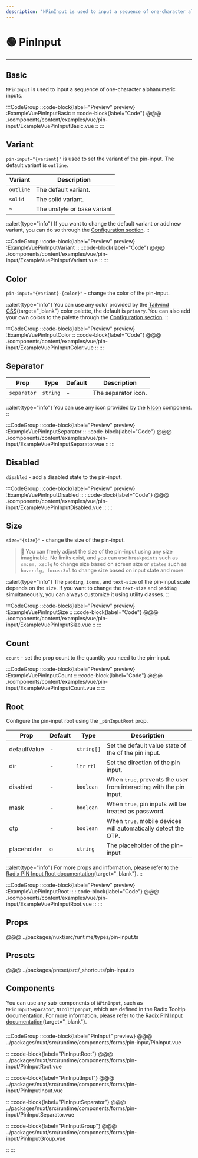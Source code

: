 ```yaml
---
description: 'NPinInput is used to input a sequence of one-character alphanumeric inputs.'
---
```


# 🟢 PinInput

---

## Basic

`NPinInput` is used to input a sequence of one-character alphanumeric inputs.

:::CodeGroup
::code-block{label="Preview" preview}
  :ExampleVuePinInputBasic
::
::code-block{label="Code"}
@@@ ./components/content/examples/vue/pin-input/ExampleVuePinInputBasic.vue
::
:::

## Variant

`pin-input="{variant}"` is used to set the variant of the pin-input. The default variant is `outline`.

| Variant   | Description                 |
| --------- | --------------------------- |
| `outline` | The default variant.        |
| `solid`   | The solid variant.          |
| `~`       | The unstyle or base variant |

::alert{type="info"}
  If you want to change the default variant or add new variant, you can do so through the [Configuration section](/getting-started/configuration).
::

:::CodeGroup
::code-block{label="Preview" preview}
  :ExampleVuePinInputVariant
::
::code-block{label="Code"}
@@@ ./components/content/examples/vue/pin-input/ExampleVuePinInputVariant.vue
::
:::

## Color

`pin-input="{variant}-{color}"` - change the color of the pin-input.

::alert{type="info"}
You can use any color provided by the [Tailwind CSS](https://tailwindcss.com/docs/customizing-colors){target="_blank"} color palette, the default is `primary`. You can also add your own colors to the palette through the [Configuration section](/getting-started/configuration).
::

:::CodeGroup
::code-block{label="Preview" preview}
  :ExampleVuePinInputColor
::
::code-block{label="Code"}
@@@ ./components/content/examples/vue/pin-input/ExampleVuePinInputColor.vue
::
:::

## Separator

| Prop        | Type                 | Default                       | Description         |
| ----------- | -------------------- | ----------------------------- | ------------------- |
| `separator` | `string`             | -                             | The separator icon. |

::alert{type="info"}
  You can use any icon provided by the [NIcon](icon) component.
::

:::CodeGroup
::code-block{label="Preview" preview}
  :ExampleVuePinInputSeparator
::
::code-block{label="Code"}
@@@ ./components/content/examples/vue/pin-input/ExampleVuePinInputSeparator.vue
::
:::

## Disabled

`disabled` - add a disabled state to the pin-input.

:::CodeGroup
::code-block{label="Preview" preview}
  :ExampleVuePinInputDisabled
::
::code-block{label="Code"}
@@@ ./components/content/examples/vue/pin-input/ExampleVuePinInputDisabled.vue
::
:::

## Size

`size="{size}"` - change the size of the pin-input.

> 🚀 You can freely adjust the size of the pin-input using any size imaginable. No limits exist, and you can use `breakpoints` such as `sm:sm, xs:lg` to change size based on screen size or `states` such as `hover:lg, focus:3xl` to change size based on input state and more.

::alert{type="info"}
The `padding`, `icons`, and `text-size` of the pin-input scale depends on the `size`. If you want to change the `text-size` and `padding` simultaneously, you can always customize it using utility classes.
::

:::CodeGroup
::code-block{label="Preview" preview}
  :ExampleVuePinInputSize
::
::code-block{label="Code"}
@@@ ./components/content/examples/vue/pin-input/ExampleVuePinInputSize.vue
::
:::

## Count

`count` - set the prop count to the quantity you need to the pin-input.

:::CodeGroup
::code-block{label="Preview" preview}
  :ExampleVuePinInputCount
::
::code-block{label="Code"}
@@@ ./components/content/examples/vue/pin-input/ExampleVuePinInputCount.vue
::
:::

## Root

Configure the pin-input root using the `_pinInputRoot` prop.

| Prop            | Default | Type        | Description                                                        |
| --------------- | ------- | ----------- | ------------------------------------------------------------------ |
| defaultValue    | -       | `string[]`  | Set the default value state of the of the pin input.               |
| dir             | -       | `ltr` `rtl` | Set the direction of the pin input.                                |
| disabled        | -       | `boolean`   | When `true`, prevents the user from interacting with the pin input.|
| mask            | -       | `boolean`   | When `true`, pin inputs will be treated as password.               |
| otp             | -       | `boolean`   | When `true`, mobile devices will automatically detect the OTP.     |
| placeholder     | `○`     | `string`    | The placeholder of the pin-input                                   |

::alert{type="info"}
For more props and information, please refer to the [Radix PIN Input Root documentation](https://www.radix-vue.com/components/pin-input.html#root){target="_blank"}.
::

:::CodeGroup
::code-block{label="Preview" preview}
:ExampleVuePinInputRoot
::
::code-block{label="Code"}
@@@ ./components/content/examples/vue/pin-input/ExampleVuePinInputRoot.vue
::
:::


## Props

@@@ ../packages/nuxt/src/runtime/types/pin-input.ts

## Presets
@@@ ../packages/preset/src/_shortcuts/pin-input.ts

## Components

You can use any sub-components of `NPinInput`, such as `NPinInputSeparator`, `NTooltipInput`, which are defined in the Radix Tooltip documentation. For more information, please refer to the [Radix PIN Input documentation](https://www.radix-vue.com/components/pin-input.html){target="_blank"}.

### 

:::CodeGroup
::code-block{label="PinInput" preview}
@@@ ../packages/nuxt/src/runtime/components/forms/pin-input/PinInput.vue

::
::code-block{label="PinInputRoot"}
@@@ ../packages/nuxt/src/runtime/components/forms/pin-input/PinInputRoot.vue

::
::code-block{label="PinInputInput"}
@@@ ../packages/nuxt/src/runtime/components/forms/pin-input/PinInputInput.vue

::
::code-block{label="PinInputSeparator"}
@@@ ../packages/nuxt/src/runtime/components/forms/pin-input/PinInputSeparator.vue

::
::code-block{label="PinInputGroup"}
@@@ ../packages/nuxt/src/runtime/components/forms/pin-input/PinInputGroup.vue

::
:::